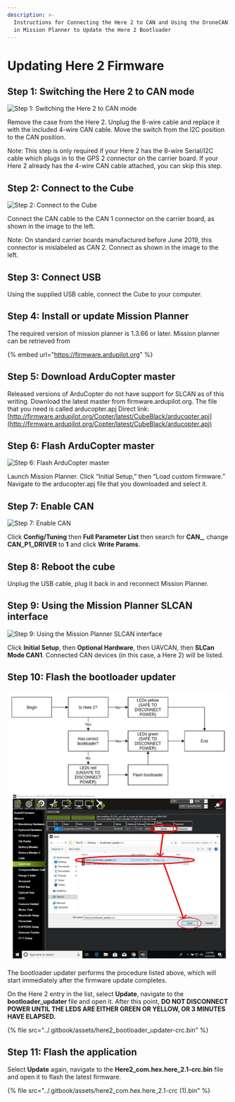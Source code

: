```yaml
---
description: >-
  Instructions for Connecting the Here 2 to CAN and Using the DroneCAN Interface
  in Mission Planner to Update the Here 2 Bootloader
---
```


# Updating Here 2 Firmware

## **Step 1: Switching the Here 2 to CAN mode**

![Step 1: Switching the Here 2 to CAN mode](../.gitbook/assets/step-1.jpg)

Remove the case from the Here 2. Unplug the 8-wire cable and replace it with the included 4-wire CAN cable. Move the switch from the I2C position to the CAN position.

Note: This step is only required if your Here 2 has the 8-wire Serial/I2C cable which plugs in to the GPS 2 connector on the carrier board. If your Here 2 already has the 4-wire CAN cable attached, you can skip this step.

## Step 2: Connect to the Cube

![Step 2: Connect to the Cube](../.gitbook/assets/step-2.jpg)

Connect the CAN cable to the CAN 1 connector on the carrier board, as shown in the image to the left.

Note: On standard carrier boards manufactured before June 2019, this connector is mislabeled as CAN 2. Connect as shown in the image to the left.

## Step 3: Connect USB

Using the supplied USB cable, connect the Cube to your computer.

## Step 4: Install or update Mission Planner

The required version of mission planner is 1.3.66 or later. Mission planner can be retrieved from

{% embed url="https://firmware.ardupilot.org" %}

## Step 5: Download ArduCopter master

Released versions of ArduCopter do not have support for SLCAN as of this writing. Download the latest master from firmware.ardupilot.org. The file that you need is called arducopter.apj Direct link: [http://firmware.ardupilot.org/Copter/latest/CubeBlack/arducopter.apj](http://firmware.ardupilot.org/Copter/latest/CubeBlack/arducopter.apj)

## Step 6: Flash ArduCopter master

![Step 6: Flash ArduCopter master](../.gitbook/assets/step-6.jpg)

Launch Mission Planner. Click “Initial Setup,” then “Load custom firmware.” Navigate to the arducopter.apj file that you downloaded and select it.

## Step 7: Enable CAN

![Step 7: Enable CAN](../.gitbook/assets/step-7.jpg)

Click **Config/Tuning** then **Full Parameter List** then search for **CAN\_**, change **CAN\_P1\_DRIVER** to **1** and click **Write Params**.

## Step 8: Reboot the cube

Unplug the USB cable, plug it back in and reconnect Mission Planner.

## Step 9: Using the Mission Planner SLCAN interface

![Step 9: Using the Mission Planner SLCAN interface](../.gitbook/assets/step-9.jpg)

Click **Initial Setup**, then **Optional Hardware**, then UAVCAN, then **SLCan Mode CAN1**. Connected CAN devices (in this case, a Here 2) will be listed.

## Step 10: Flash the bootloader updater

![](../.gitbook/assets/step10.jpg)

The bootloader updater performs the procedure listed above, which will start immediately after the firmware update completes.

On the Here 2 entry in the list, select **Update**, navigate to the **bootloader\_updater** file and open it. After this point, **DO NOT DISCONNECT POWER UNTIL THE LEDS ARE EITHER GREEN OR YELLOW, OR 3 MINUTES HAVE ELAPSED.**

{% file src="../.gitbook/assets/here2_bootloader_updater-crc.bin" %}

## Step 11: Flash the application

Select **Update** again, navigate to the **Here2\_com.hex.here\_2.1-crc.bin** file and open it to flash the latest firmware.

{% file src="../.gitbook/assets/here2_com.hex.here_2.1-crc (1).bin" %}
